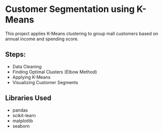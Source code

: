 # Customer Segmentation using K-Means

This project applies K-Means clustering to group mall customers based on annual income and spending score.

## Steps:
- Data Cleaning
- Finding Optimal Clusters (Elbow Method)
- Applying K-Means
- Visualizing Customer Segments

## Libraries Used
- pandas
- scikit-learn
- matplotlib
- seaborn